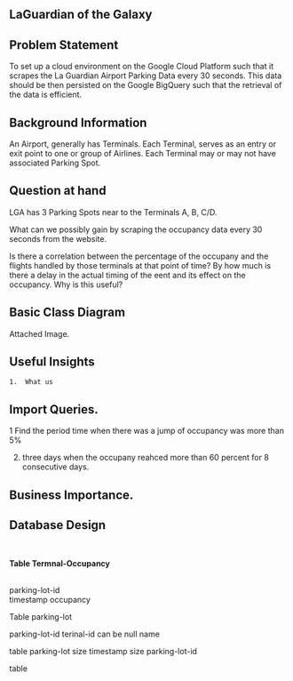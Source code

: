 ## LaGuardian of the Galaxy 

## Problem Statement

To set up a cloud environment on the Google Cloud Platform such that it scrapes the La Guardian Airport Parking Data every 30 seconds. This data should be then persisted on the Google BigQuery such that the retrieval of the data is efficient.


## Background Information

An Airport, generally has Terminals. Each Terminal, serves as an entry or exit point to one or group of Airlines. Each Terminal may or may not have associated Parking Spot.

## Question at hand

LGA has 3 Parking Spots near to the Terminals A, B, C/D. 

What can we possibly gain by scraping the occupancy data every 30 seconds from the website. 

Is there a correlation between the percentage of the occupany and the flights handled by those terminals at that point of time? By how much is there a delay in the actual timing of the eent and its effect on the occupancy. Why is this useful? 



## Basic Class Diagram

Attached Image.


## Useful Insights

	1.	What us 


## Import Queries.

1 Find the period time when there was a jump of occupancy was more than 5%

2. three days when the occupany reahced more than 60 percent for 8  consecutive days.





## Business Importance.



## Database Design
<br><p><b>
Table Termnal-Occupancy
</b></p><br>
parking-lot-id
<br>timestamp
occupancy 
<br>

Table parking-lot

parking-lot-id 
terinal-id  can be null
name


table parking-lot size
timestamp 
size
parking-lot-id



table 
